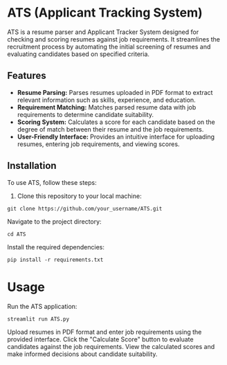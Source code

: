 # ATS (Applicant Tracking System)

ATS is a resume parser and Applicant Tracker System designed for checking and scoring resumes against job requirements. It streamlines the recruitment process by automating the initial screening of resumes and evaluating candidates based on specified criteria.

## Features

- **Resume Parsing:** Parses resumes uploaded in PDF format to extract relevant information such as skills, experience, and education.
- **Requirement Matching:** Matches parsed resume data with job requirements to determine candidate suitability.
- **Scoring System:** Calculates a score for each candidate based on the degree of match between their resume and the job requirements.
- **User-Friendly Interface:** Provides an intuitive interface for uploading resumes, entering job requirements, and viewing scores.

## Installation

To use ATS, follow these steps:

1. Clone this repository to your local machine:

```
git clone https://github.com/your_username/ATS.git
```

Navigate to the project directory:
```
cd ATS
```

Install the required dependencies:

```
pip install -r requirements.txt
```

# Usage

Run the ATS application:
```
streamlit run ATS.py
```

Upload resumes in PDF format and enter job requirements using the provided interface.
Click the "Calculate Score" button to evaluate candidates against the job requirements.
View the calculated scores and make informed decisions about candidate suitability.